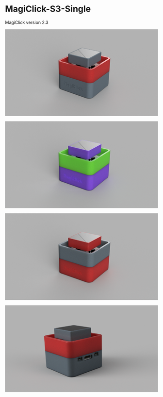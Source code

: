 # MagiClick-S3-Single
MagiClick version 2.3



![0](Documents/1.png)

![1](Documents/2.png)

![2](Documents/3.png)

![3](Documents/0.png)
